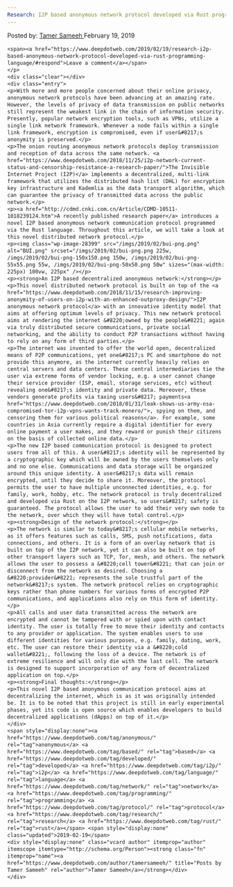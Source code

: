 ```yaml
---
Research: I2P based anonymous network protocol developed via Rust programming language
---
```

<article class="post-listing post-28395 post type-post status-publish format-standard has-post-thumbnail hentry  tag-anonymous tag-based tag-developed tag-i2p tag-language tag-network tag-programming tag-protocol tag-research tag-rust">
    <div class="post-inner">
        <span>Posted by: <a href="https://www.deepdotweb.com/author/tamersameeh/" title="">Tamer Sameeh </a></span>
    <span>February 19, 2019</span>
    
    <span><a href="https://www.deepdotweb.com/2019/02/19/research-i2p-based-anonymous-network-protocol-developed-via-rust-programming-language/#respond">Leave a comment</a></span>
    </p>
    <div class="clear"></div>
    <div class="entry">
    <p>With more and more people concerned about their online privacy, anonymous network protocols have been advancing at an amazing rate. However, the levels of privacy of data transmission on public networks still represent the weakest link in the chain of information security. Presently, popular network encryption tools, such as VPNs, utilize a single link network framework. Whenever a node fails within a single link framework, encryption is compromised, even if user&#8217;s anonymity is preserved.</p>
    <p>The onion routing anonymous network protocols deploy transmission and reception of data across the same network. <a href="https://www.deepdotweb.com/2018/11/25/i2p-network-current-status-and-censorship-resistance-a-research-paper/">The Invisible Internet Project (I2P)</a> implements a decentralized, multi-link framework that utilizes the distributed hash list (DHL) for encryption key infrastructure and Kademlia as the data transport algorithm, which can guarantee the privacy of transmitted data across the public network.</p>
    <p><a href="http://cdmd.cnki.com.cn/Article/CDMD-10511-1018239124.htm">A recently published research paper</a> introduces a novel I2P based anonymous network communication protocol programmed via the Rust language. Throughout this article, we will take a look at this novel distributed network protocol.</p>
    <p><img class="wp-image-28399" src="/imgs/2019/02/bui-png.png" alt="BUI.png" srcset="/imgs/2019/02/bui-png.png 225w, /imgs/2019/02/bui-png-150x150.png 150w, /imgs/2019/02/bui-png-55x55.png 55w, /imgs/2019/02/bui-png-50x50.png 50w" sizes="(max-width: 225px) 100vw, 225px" /></p>
    <p><strong>An I2P based decentralized anonymous network:</strong></p>
    <p>This novel distributed network protocol is built on top of the <a href="https://www.deepdotweb.com/2018/11/15/research-improving-anonymity-of-users-on-i2p-with-an-enhanced-outproxy-design/">I2P anonymous network protocol</a> with an innovative identity model that aims at offering optimum levels of privacy. This new network protocol aims at rendering the internet &#8220;owned by the people&#8221; again via truly distributed secure communications, private social networking, and the ability to conduct P2P transactions without having to rely on any form of third parties.</p>
    <p>The internet was invented to offer the world open, decentralized means of P2P communications, yet one&#8217;s PC and smartphone do not provide this anymore, as the internet currently heavily relies on central servers and data centers. These central intermediaries tie the user via extreme forms of vendor locking, e.g. a user cannot change their service provider (ISP, email, storage services, etc) without revealing one&#8217;s identity and private data. Moreover, these vendors generate profits via taxing users&#8217; payments<a href="https://www.deepdotweb.com/2018/01/31/leak-shows-us-army-nsa-compromised-tor-i2p-vpns-wants-track-monero/">, spying on them, and censoring them for various political reasons</a>. For example, some countries in Asia currently require a digital identifier for every online payment a user makes, and they reward or punish their citizens on the basis of collected online data.</p>
    <p>The new I2P based communication protocol is designed to protect users from all of this. A user&#8217;s identity will be represented by a cryptographic key which will be owned by the users themselves only and no one else. Communications and data storage will be organized around this unique identity. A user&#8217;s data will remain encrypted, until they decide to share it. Moreover, the protocol permits the user to have multiple unconnected identities, e.g. for family, work, hobby, etc. The network protocol is truly decentralized and developed via Rust on the I2P network, so users&#8217; safety is guaranteed. The protocol allows the user to add their very own node to the network, over which they will have total control.</p>
    <p><strong>Design of the network protocol:</strong></p>
    <p>The network is similar to today&#8217;s cellular mobile networks, as it offers features such as calls, SMS, push notifications, data connections, and others. It is a form of an overlay network that is built on top of the I2P network, yet it can also be built on top of other transport layers such as TCP, Tor, mesh, and others. The network allows the user to possess a &#8220;cell tower&#8221; that can join or disconnect from the network as desired. Choosing a &#8220;provider&#8221; represents the sole trustful part of the network&#8217;s system. The network protocol relies on cryptographic keys rather than phone numbers for various forms of encrypted P2P communications, and applications also rely on this form of identity.</p>
    <p>All calls and user data transmitted across the network are encrypted and cannot be tampered with or spied upon with contact identity. The user is totally free to move their identity and contacts to any provider or application. The system enables users to use different identities for various purposes, e.g. family, dating, work, etc. The user can restore their identity via a &#8220;cold wallet&#8221;, following the loss of a device. The network is of extreme resilience and will only die with the last cell. The network is designed to support incorporation of any form of decentralized application on top.</p>
    <p><strong>Final thoughts:</strong></p>
    <p>This novel I2P based anonymous communication protocol aims at decentralizing the internet, which is as it was originally intended be. It is to be noted that this project is still in early experimental phases, yet its code is open source which enables developers to build decentralized applications (dApps) on top of it.</p>
    </div>
    <span style="display:none"><a href="https://www.deepdotweb.com/tag/anonymous/" rel="tag">anonymous</a> <a href="https://www.deepdotweb.com/tag/based/" rel="tag">based</a> <a href="https://www.deepdotweb.com/tag/developed/" rel="tag">developed</a> <a href="https://www.deepdotweb.com/tag/i2p/" rel="tag">i2p</a> <a href="https://www.deepdotweb.com/tag/language/" rel="tag">language</a> <a href="https://www.deepdotweb.com/tag/network/" rel="tag">network</a> <a href="https://www.deepdotweb.com/tag/programming/" rel="tag">programming</a> <a href="https://www.deepdotweb.com/tag/protocol/" rel="tag">protocol</a> <a href="https://www.deepdotweb.com/tag/research/" rel="tag">research</a> <a href="https://www.deepdotweb.com/tag/rust/" rel="tag">rust</a></span> <span style="display:none" class="updated">2019-02-19</span>
    <div style="display:none" class="vcard author" itemprop="author" itemscope itemtype="http://schema.org/Person"><strong class="fn" itemprop="name"><a href="https://www.deepdotweb.com/author/tamersameeh/" title="Posts by Tamer Sameeh" rel="author">Tamer Sameeh</a></strong></div>
    </div>
</article>

